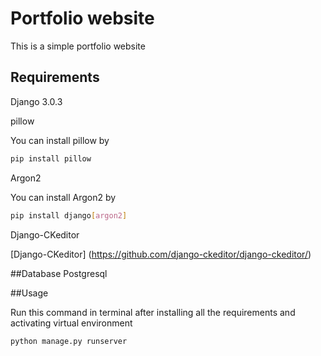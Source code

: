 # Portfolio website
This is a simple portfolio website

## Requirements
Django 3.0.3

pillow

You can install pillow by
```bash
pip install pillow
```

Argon2

You can install Argon2 by

```bash
pip install django[argon2]
```

Django-CKeditor

[Django-CKeditor] (https://github.com/django-ckeditor/django-ckeditor/)

##Database
Postgresql

##Usage

Run this command in terminal after installing all the requirements and activating virtual environment

```bash
python manage.py runserver
```
